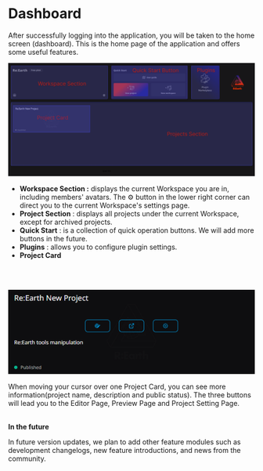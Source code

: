 # Dashboard

After successfully logging into the application, you will be taken to the home screen (dashboard). This is the home page of the application and offers some useful features.

![s 1.png](Dashboard%20e1d3557aed1749e491c3bb8b8ddc1d48/s_1.png)

- **Workspace Section :**  displays the current Workspace you are in, including members' avatars. The ⚙️ button in the lower right corner can direct you to the current Workspace's settings page.
- **Project Section** : displays all projects under the current Workspace, except for archived projects.
- **Quick Start** : is a collection of quick operation buttons. We will add more buttons in the future.
- **Plugins** : allows you to configure plugin settings.
- **Project Card**
<br>
<br>

![e4t.png](Dashboard%20e1d3557aed1749e491c3bb8b8ddc1d48/e4t.png)

When moving your cursor over one Project Card, you can see more information(project name, description and public status). The three buttons will lead you to the Editor Page, Preview Page and Project Setting Page.
<br>
<br>

**In the future**

In future version updates, we plan to add other feature modules such as development changelogs, new feature introductions, and news from the community.
    
